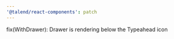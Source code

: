 ```yaml
---
'@talend/react-components': patch
---
```


fix(WithDrawer): Drawer is rendering below the Typeahead icon
